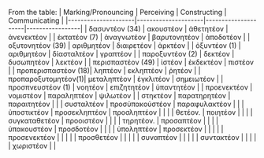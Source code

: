 From the table:
| Marking/Pronouncing |     Perceiving      |    Constructing     |  Communicating  |
|---------------------|---------------------|---------------------|-----------------|
| δασυντέον    (34)   | ακουστέον           | ἀθετητέον           | ἀνενεκτέον      |
| ἐκτατέον     (7)    | ἀναγνωτέον          | βαρυτονητέον        | ἀποδοτέον       |
| οξυτονητέον  (39)   | αριθμητέον          | διαιρετέον          | ἀρκτέον         |
| ὀξυντέον     (1)    | αριθμητέον          | δίασταλτέον         | γραπτέον        |
| παροξυντέον  (2)    | δεκτέον             | δυσωπητέον          | λεκτέον         |
| περισπαστέον (49)   | ἰστέον              | ἐκδεκτέον           | πιστέον         |
| προπερισπαστέον (18)| ληπτέον             | εκληπτέον           | ῥητέον          |
| προπαροξυτομητέον(1)| μεταληπτέον         | ἐγκλιτέον           | σημειωτέον      |
| προσπνευστέον (1)   | νοητέον             | επιζητητέον         | ὑπαντητέον      |
| προενεκτέον         | νομιστέον           | παραληπτέον         | ψιλωτέον        |
| στηκτέον            | παρατηρητέον        | παραιτητέον         |                 |
| συσταλτέον          | προσὑπακούστέον     | παραφυλακτέον       |                 |
| ὑποστικτέον         | προσεκληπτέον       | προσληπτέον         |                 |
|                     | θετέον.             | ποιητέον            |                 |
|                     | συγκαταθετέον       | προοιστέον          |                 |
|                     | τηρητέον.           | προσαπτέον          |                 |
|                     | ὑπακουστέον         | προσδοτέον          |                 |
|                     | ὑποληπτέον          | προσεκτέον          |                 |
|                     |                     | προσενεκτέον        |                 |
|                     |                     | προσθετέον          |                 |
|                     |                     | συναπτέον           |                 |
|                     |                     | συντακτέον          |                 |
|                     |                     | χωριστέον           |                 |
